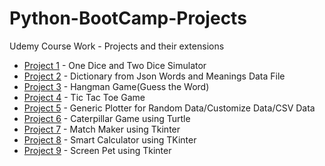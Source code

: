 # Python-BootCamp-Projects
Udemy Course Work - Projects and their extensions
- [Project 1](https://github.com/MANIDEEP007/Python-BootCamp-Projects/tree/master/1.%20Dice%20Simulator) - One Dice and Two Dice Simulator
- [Project 2](https://github.com/MANIDEEP007/Python-BootCamp-Projects/tree/master/2.%20Dictionary) - Dictionary from Json Words and Meanings Data File
- [Project 3](https://github.com/MANIDEEP007/Python-BootCamp-Projects/tree/master/3.%20Hangman_Game) - Hangman Game(Guess the Word)
- [Project 4](https://github.com/MANIDEEP007/Python-BootCamp-Projects/tree/master/4.Tic_Tac_Toe) - Tic Tac Toe Game
- [Project 5](https://github.com/MANIDEEP007/Python-BootCamp-Projects/tree/master/5.Plotter_Project) - Generic Plotter for Random Data/Customize Data/CSV Data
- [Project 6](https://github.com/MANIDEEP007/Python-BootCamp-Projects/tree/master/6.Caterpillar_Game) - Caterpillar Game using Turtle
- [Project 7](https://github.com/MANIDEEP007/Python-BootCamp-Projects/tree/master/7.Match_Maker) - Match Maker using Tkinter
- [Project 8](https://github.com/MANIDEEP007/Python-BootCamp-Projects/tree/master/8.Smart_Calculator) - Smart Calculator using TKinter
- [Project 9](https://github.com/MANIDEEP007/Python-BootCamp-Projects/tree/master/9.Screen_Pet) - Screen Pet using Tkinter
